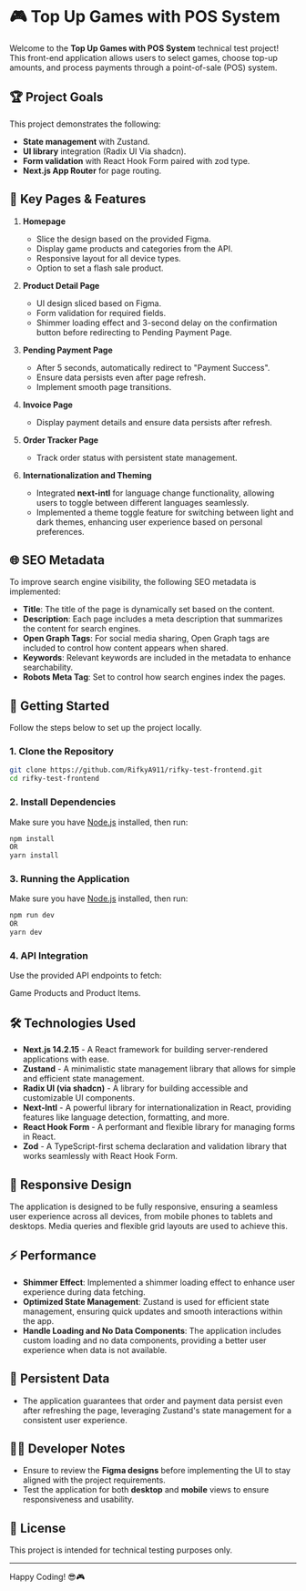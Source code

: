 # 🎮 Top Up Games with POS System

Welcome to the **Top Up Games with POS System** technical test project! This front-end application allows users to select games, choose top-up amounts, and process payments through a point-of-sale (POS) system.

## 🏆 Project Goals

This project demonstrates the following:

-   **State management** with Zustand.
-   **UI library** integration (Radix UI Via shadcn).
-   **Form validation** with React Hook Form paired with zod type.
-   **Next.js App Router** for page routing.

## 📑 Key Pages & Features

1. **Homepage**

    - Slice the design based on the provided Figma.
    - Display game products and categories from the API.
    - Responsive layout for all device types.
    - Option to set a flash sale product.

2. **Product Detail Page**

    - UI design sliced based on Figma.
    - Form validation for required fields.
    - Shimmer loading effect and 3-second delay on the confirmation button before redirecting to Pending Payment Page.

3. **Pending Payment Page**

    - After 5 seconds, automatically redirect to "Payment Success".
    - Ensure data persists even after page refresh.
    - Implement smooth page transitions.

4. **Invoice Page**

    - Display payment details and ensure data persists after refresh.

5. **Order Tracker Page**

    - Track order status with persistent state management.

6. **Internationalization and Theming**

    - Integrated **next-intl** for language change functionality, allowing users to toggle between different languages seamlessly.
    - Implemented a theme toggle feature for switching between light and dark themes, enhancing user experience based on personal preferences.

## 🌐 SEO Metadata

To improve search engine visibility, the following SEO metadata is implemented:

-   **Title**: The title of the page is dynamically set based on the content.
-   **Description**: Each page includes a meta description that summarizes the content for search engines.
-   **Open Graph Tags**: For social media sharing, Open Graph tags are included to control how content appears when shared.
-   **Keywords**: Relevant keywords are included in the metadata to enhance searchability.
-   **Robots Meta Tag**: Set to control how search engines index the pages.

## 🚀 Getting Started

Follow the steps below to set up the project locally.

### 1. Clone the Repository

```bash
git clone https://github.com/RifkyA911/rifky-test-frontend.git
cd rifky-test-frontend
```

### 2. Install Dependencies

Make sure you have [Node.js](https://nodejs.org/) installed, then run:

```bash
npm install
OR
yarn install
```

### 3. Running the Application

Make sure you have [Node.js](https://nodejs.org/) installed, then run:

```bash
npm run dev
OR
yarn dev
```

### 4. API Integration

Use the provided API endpoints to fetch:

Game Products and Product Items.

## 🛠️ Technologies Used

-   **Next.js 14.2.15** - A React framework for building server-rendered applications with ease.
-   **Zustand** - A minimalistic state management library that allows for simple and efficient state management.
-   **Radix UI (via shadcn)** - A library for building accessible and customizable UI components.
-   **Next-Intl** - A powerful library for internationalization in React, providing features like language detection, formatting, and more.
-   **React Hook Form** - A performant and flexible library for managing forms in React.
-   **Zod** - A TypeScript-first schema declaration and validation library that works seamlessly with React Hook Form.

## 📱 Responsive Design

The application is designed to be fully responsive, ensuring a seamless user experience across all devices, from mobile phones to tablets and desktops. Media queries and flexible grid layouts are used to achieve this.

## ⚡ Performance

-   **Shimmer Effect**: Implemented a shimmer loading effect to enhance user experience during data fetching.
-   **Optimized State Management**: Zustand is used for efficient state management, ensuring quick updates and smooth interactions within the app.
-   **Handle Loading and No Data Components**: The application includes custom loading and no data components, providing a better user experience when data is not available.

## 💾 Persistent Data

-   The application guarantees that order and payment data persist even after refreshing the page, leveraging Zustand's state management for a consistent user experience.

## 👨‍💻 Developer Notes

-   Ensure to review the **Figma designs** before implementing the UI to stay aligned with the project requirements.
-   Test the application for both **desktop** and **mobile** views to ensure responsiveness and usability.

## 📄 License

This project is intended for technical testing purposes only.

---

Happy Coding! 😎🎮
